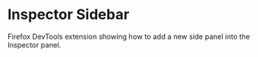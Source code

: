 # Inspector Sidebar
Firefox DevTools extension showing how to add a new side panel
into the Inspector panel.
